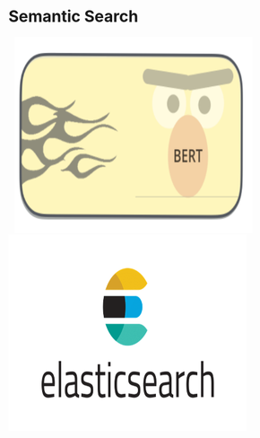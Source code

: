 # Semantic Search

<img src="image/bert.png" width="425" height="350" hspace="10"/> <img src="image/elasticsearch.png" width="425" height="350"/> 



